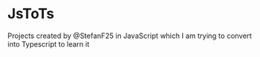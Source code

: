 # JsToTs
Projects created by @StefanF25 in JavaScript which I am trying to convert into Typescript to learn it
